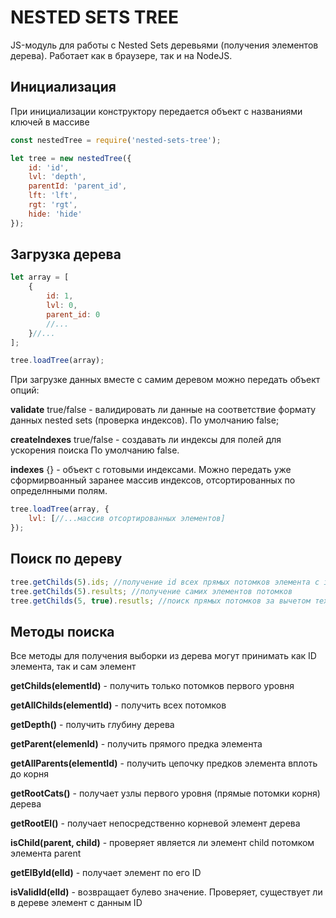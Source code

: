 # NESTED SETS TREE 

JS-модуль для работы с Nested Sets деревьями (получения элементов дерева).
Работает как в браузере, так и на NodeJS. 

## Инициализация 
При инициализации конструктору передается объект с названиями ключей в массиве

```javascript 
const nestedTree = require('nested-sets-tree');

let tree = new nestedTree({
    id: 'id',
    lvl: 'depth',
    parentId: 'parent_id', 
    lft: 'lft', 
    rgt: 'rgt', 
    hide: 'hide'
}); 
```
## Загрузка дерева 

```javascript 
let array = [
    {
        id: 1, 
        lvl: 0, 
        parent_id: 0
        //...
    }//...
];

tree.loadTree(array);
```
При загрузке данных вместе с самим деревом можно передать объект опций:

**validate** true/false - валидировать ли данные на соответствие формату данных nested sets (проверка индексов). По умолчанию false; 

**createIndexes** true/false - создавать ли индексы для полей для ускорения поиска 
По умолчанию false. 

**indexes** {} - объект с готовыми индексами. Можно передать уже сформирвоанный заранее массив индексов, отсортированных по определнными полям. 

```javascript
tree.loadTree(array, {
    lvl: [//...массив отсортированных элементов]
});
```
## Поиск по дереву 

```javascript 
tree.getChilds(5).ids; //получение id всех прямых потомков элемента с id 5 
tree.getChilds(5).results; //получение самих элементов потомков 
tree.getChilds(5, true).resutls; //поиск прямых потомков за вычетом тех, что отмечены флагом hide
```
## Методы поиска 

Все методы для получения выборки из дерева могут принимать как ID элемента, так и сам элемент 

**getChilds(elementId)** - получить только потомков первого уровня

**getAllChilds(elementId)** - получить всех потомков

**getDepth()** - получить глубину дерева

**getParent(elemenId)** - получить прямого предка элемента

**getAllParents(elementId)** - получить цепочку предков элемента вплоть до корня

**getRootCats()** - получает узлы первого уровня (прямые потомки корня) дерева

**getRootEl()** - получает непосредственно корневой элемент дерева

**isChild(parent, child)** - проверяет является ли элемент child потомком элемента parent

**getElById(elId)** - получает элемент по его ID

**isValidId(elId)** - возвращает булево значение. Проверяет, существует ли в дереве элемент с данным ID 



